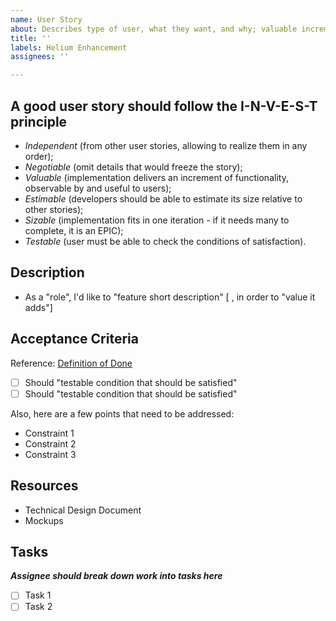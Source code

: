 ```yaml
---
name: User Story
about: Describes type of user, what they want, and why; valuable increment of functionality, testable by users.
title: ''
labels: Helium Enhancement
assignees: ''

---
```


## A good user story should follow the I-N-V-E-S-T principle

- _Independent_ (from other user stories, allowing to realize them in any order);
- _Negotiable_ (omit details that would freeze the story);
- _Valuable_ (implementation delivers an increment of functionality, observable by and useful to users);
- _Estimable_ (developers should be able to estimate its size relative to other stories);
- _Sizable_ (implementation fits in one iteration - if it needs many to complete, it is an EPIC);
- _Testable_ (user must be able to check the conditions of satisfaction).

## Description

- As a "role", I'd like to "feature short description" [ , in order to "value it adds"]

## Acceptance Criteria

Reference: [Definition of Done](../../docs/EngineeringPractices.md)

- [ ] Should "testable condition that should be satisfied"
- [ ] Should "testable condition that should be satisfied"

Also, here are a few points that need to be addressed:

- Constraint 1
- Constraint 2
- Constraint 3

## Resources

- Technical Design Document
- Mockups

## Tasks

**_Assignee should break down work into tasks here_**

- [ ] Task 1
- [ ] Task 2
